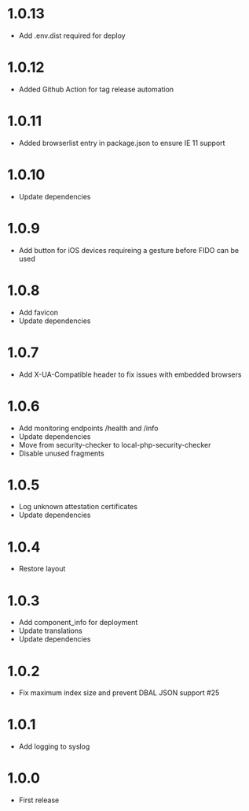 # 1.0.13
- Add .env.dist required for deploy

# 1.0.12
- Added Github Action for tag release automation

# 1.0.11
- Added browserlist entry in package.json to ensure IE 11 support

# 1.0.10
- Update dependencies

# 1.0.9
- Add button for iOS devices requireing a gesture before FIDO can be used

# 1.0.8
- Add favicon
- Update dependencies

# 1.0.7
- Add X-UA-Compatible header to fix issues with embedded browsers

# 1.0.6
 - Add monitoring endpoints /health and /info
 - Update dependencies
 - Move from security-checker to local-php-security-checker
 - Disable unused fragments 
 
# 1.0.5
 * Log unknown attestation certificates
 * Update dependencies
 
# 1.0.4
 * Restore layout

# 1.0.3
 * Add component_info for deployment
 * Update translations
 * Update dependencies
# 1.0.2
 * Fix maximum index size and prevent DBAL JSON support #25

# 1.0.1
 * Add logging to syslog

# 1.0.0
 * First release
